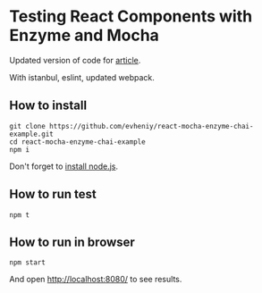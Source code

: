 # Testing React Components with Enzyme and Mocha

Updated version of code for [article](https://semaphoreci.com/community/tutorials/testing-react-components-with-enzyme-and-mocha).

With istanbul, eslint, updated webpack.

## How to install

    git clone https://github.com/evheniy/react-mocha-enzyme-chai-example.git
    cd react-mocha-enzyme-chai-example
    npm i
    
Don't forget to [install node.js](https://nodejs.org/uk/download/package-manager/).

## How to run test

    npm t
    
## How to run in browser

    npm start

And open [http://localhost:8080/](http://localhost:8080) to see results.
